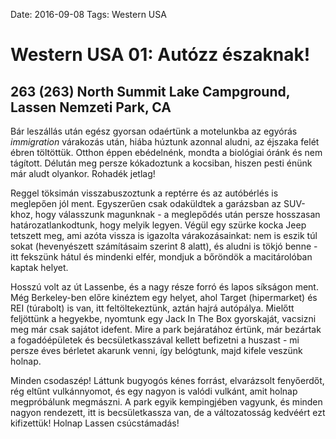 Date: 2016-09-08
Tags: Western USA

# Western USA 01: Autózz északnak!

## 263 (263) North Summit Lake Campground, Lassen Nemzeti Park, CA

Bár leszállás után egész gyorsan odaértünk a motelunkba az egyórás *immigration* várakozás után, hiába húztunk azonnal aludni, az éjszaka felét ébren töltöttük. Otthon éppen ebédelnénk, mondta a biológiai óránk és nem tágított. Délután meg persze kókadoztunk a kocsiban, hiszen pesti énünk már aludt olyankor. Rohadék jetlag!

Reggel töksimán visszabuszoztunk a reptérre és az autóbérlés is meglepően jól ment. Egyszerűen csak odaküldtek a garázsban az SUV-khoz, hogy válasszunk magunknak - a meglepődés után persze hosszasan határozatlankodtunk, hogy melyik legyen. Végül egy szürke kocka Jeep tetszett meg, ami azóta vissza is igazolta várakozásainkat: nem is eszik túl sokat (hevenyészett számításaim szerint 8 alatt), és aludni is tökjó benne - itt fekszünk hátul és mindenki elfér, mondjuk a bőröndök a macitárolóban kaptak helyet.

Hosszú volt az út Lassenbe, és a nagy része forró és lapos síkságon ment. Még Berkeley-ben előre kinéztem egy helyet, ahol Target (hipermarket) és REI (túrabolt) is van, itt feltöltekeztünk, aztán hajrá autópálya. Mielőtt feljöttünk a hegyekbe, nyomtunk egy Jack In The Box gyorskaját, vacsizni meg már csak sajátot idefent. Mire a park bejáratához értünk, már bezártak a fogadóépületek és becsületkasszával kellett befizetni a huszast - mi persze éves bérletet akarunk venni, így belógtunk, majd kifele veszünk holnap.

Minden csodaszép! Láttunk bugyogós kénes forrást, elvarázsolt fenyőerdőt, rég eltűnt vulkánnyomot, és egy nagyon is valódi vulkánt, amit holnap megpróbálunk megmászni. A park egyik kempingjében vagyunk, és minden nagyon rendezett, itt is becsületkassza van, de a változatosság kedvéért ezt kifizettük! Holnap Lassen csúcstámadás!